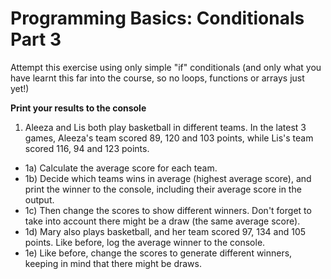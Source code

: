  # Programming Basics: Conditionals Part 3 

Attempt this exercise using only simple "if" conditionals (and only what you have learnt this far into the course, so no loops, functions or arrays just yet!) 

**Print your results to the console**

1. Aleeza and Lis both play basketball in different teams. In the latest 3 games, Aleeza's team scored 89, 120 and 103 points, while Lis's team scored 116, 94 and 123 points.

- 1a) Calculate the average score for each team.
- 1b) Decide which teams wins in average (highest average score), and print the winner to the console, including their average score in the output.
- 1c) Then change the scores to show different winners. Don't forget to take into account there might be a draw (the same average score).
- 1d) Mary also plays basketball, and her team scored 97, 134 and 105 points. Like before, log the average winner to the console.
- 1e) Like before, change the scores to generate different winners, keeping in mind that there might be draws.
